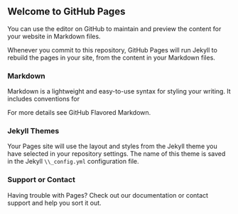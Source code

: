 ## Welcome to GitHub Pages

You can use the editor on GitHub to maintain and preview the content for your website in Markdown files.

Whenever you commit to this repository, GitHub Pages will run Jekyll to rebuild the pages in your site, from the content in your Markdown files.

### Markdown

Markdown is a lightweight and easy-to-use syntax for styling your writing. It includes conventions for

For more details see GitHub Flavored Markdown.

### Jekyll Themes

Your Pages site will use the layout and styles from the Jekyll theme you have selected in your repository settings. The name of this theme is saved in the Jekyll `\\_config.yml` configuration file.

### Support or Contact

Having trouble with Pages? Check out our documentation or contact support and help you sort it out.
